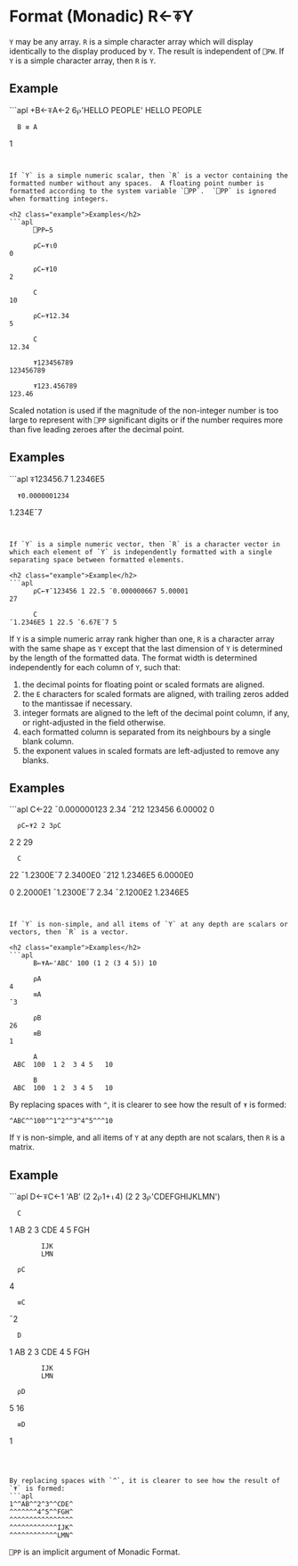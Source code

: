 <div style="display: none;">
  ⍕
</div>






<h1 class="heading"><span class="name">Format (Monadic)</span> <span class="command">R←⍕Y</span></h1>



`Y` may be any array.  `R` is a simple character array which will display identically to the display produced by `Y`.  The result is independent of `⎕PW`.  If `Y` is a simple character array, then `R` is `Y`.


<h2 class="example">Example</h2>
```apl
      +B←⍕A←2 6⍴'HELLO PEOPLE'
HELLO
PEOPLE
 
      B ≡ A
1
```


If `Y` is a simple numeric scalar, then `R` is a vector containing the formatted number without any spaces.  A floating point number is formatted according to the system variable `⎕PP`.  `⎕PP` is ignored when formatting integers.

<h2 class="example">Examples</h2>
```apl
      ⎕PP←5
 
      ⍴C←⍕⍳0
0
 
      ⍴C←⍕10
2
 
      C
10
 
      ⍴C←⍕12.34
5
 
      C
12.34
 
      ⍕123456789
123456789
 
      ⍕123.456789
123.46
```


Scaled notation is used if the magnitude of the non-integer number is too large to represent with `⎕PP` significant digits or if the number requires more than five leading zeroes after the decimal point.

<h2 class="example">Examples</h2>
```apl
      ⍕123456.7
1.2346E5
 
      ⍕0.0000001234
1.234E¯7
```


If `Y` is a simple numeric vector, then `R` is a character vector in which each element of `Y` is independently formatted with a single separating space between formatted elements.

<h2 class="example">Example</h2>
```apl
      ⍴C←⍕¯123456 1 22.5 ¯0.000000667 5.00001
27
 
      C
¯1.2346E5 1 22.5 ¯6.67E¯7 5
```



If `Y` is a simple numeric array rank higher than one, `R` is a character array with the same shape as `Y` except that the last dimension of `Y` is determined by the length of the formatted data.  The format width is determined independently for each column of `Y`, such that:

1. the decimal points for floating point or scaled formats are aligned.
2. the `E` characters for scaled formats are aligned, with trailing zeros added to the mantissae if necessary.
3. integer formats are aligned to the left of the decimal point column, if any, or right-adjusted in the field otherwise.
4. each formatted column is separated from its neighbours by a single blank column.
5. the exponent values in scaled formats are left-adjusted to remove any blanks.


<h2 class="example">Examples</h2>
```apl
      C←22 ¯0.000000123 2.34 ¯212 123456 6.00002 0
 
      ⍴C←⍕2 2 3⍴C
2 2 29
 
      C
  22    ¯1.2300E¯7  2.3400E0
¯212     1.2346E5   6.0000E0
 
   0     2.2000E1  ¯1.2300E¯7
   2.34 ¯2.1200E2   1.2346E5
```


If `Y` is non-simple, and all items of `Y` at any depth are scalars or vectors, then `R` is a vector.

<h2 class="example">Examples</h2>
```apl
      B←⍕A←'ABC' 100 (1 2 (3 4 5)) 10
 
      ⍴A
4
      ≡A
¯3
 
      ⍴B
26
      ≡B
1
 
      A
 ABC  100  1 2  3 4 5   10
 
      B
 ABC  100  1 2  3 4 5   10
```


By replacing spaces with `^`, it is clearer to see how the result of `⍕` is formed:
```apl
^ABC^^100^^1^2^^3^4^5^^^10
```


If `Y` is non-simple, and all items of `Y` at any depth are not scalars, then `R` is a matrix.

<h2 class="example">Example</h2>
```apl
      D←⍕C←1 'AB' (2 2⍴1+⍳4) (2 2 3⍴'CDEFGHIJKLMN')
 
      C
1  AB  2 3  CDE
       4 5  FGH
 
            IJK
            LMN
 
      ⍴C
4
 
      ≡C
¯2
 
      D
1  AB  2 3  CDE
       4 5  FGH
 
            IJK
            LMN
 
      ⍴D
5 16
 
      ≡D
1
```



By replacing spaces with `^`, it is clearer to see how the result of `⍕` is formed:
```apl
1^^AB^^2^3^^CDE^
^^^^^^^4^5^^FGH^
^^^^^^^^^^^^^^^^
^^^^^^^^^^^^IJK^
^^^^^^^^^^^^LMN^
```


`⎕PP` is an implicit argument of Monadic Format.



